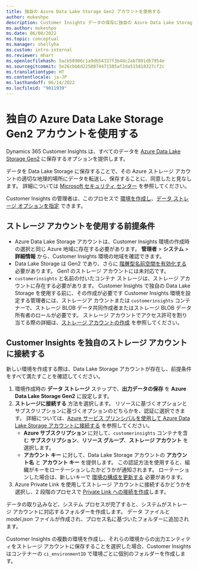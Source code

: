 ```yaml
---
title: 独自の Azure Data Lake Storage Gen2 アカウントを使用する
author: mukeshpo
description: Customer Insights データの保存に独自の Azure Data Lake Storage アカウントを使用する際の要件を説明します。
ms.author: mukeshpo
ms.date: 06/08/2022
ms.topic: conceptual
ms.manager: shellyha
ms.custom: intro-internal
ms.reviewer: mhart
ms.openlocfilehash: 5acb58906c1a9db54337f3b4dc2ab7891db7954e
ms.sourcegitcommit: 5e26cbb6d2258074471505af2da515818327cf2c
ms.translationtype: HT
ms.contentlocale: ja-JP
ms.lasthandoff: 06/14/2022
ms.locfileid: "9011939"
---
```

# <a name="use-your-own-azure-data-lake-storage-gen2-account"></a>独自の Azure Data Lake Storage Gen2 アカウントを使用する

Dynamics 365 Customer Insights は、すべてのデータを [Azure Data Lake Storage Gen2](/azure/storage/blobs/data-lake-storage-introduction) に保存するオプションを提供します。

データを Data Lake Storage に保存することで、その Azure ストレージ アカウントの適切な地理的場所にデータを転送し、保存することに、同意したと見なします。 詳細については [Microsoft セキュリティ センター](https://www.microsoft.com/trust-center) を参照してください。

Customer Insights の管理者は、このプロセスで [環境を作成し](create-environment.md)、[データ ストレージ オプションを指定](create-environment.md#step-2-configure-data-storage) できます。

## <a name="prerequisites-to-use-your-storage-account"></a>ストレージ アカウントを使用する前提条件

- Azure Data Lake Storage アカウントは、Customer Insights 環境の作成時の選択と同じ Azure 地域に存在する必要があります。 **管理者** > **システム** > **詳細情報** から、Customer Insights 環境の地域を確認できます。
- Data Lake Storage は Gen2 であり、さらに [階層型名前空間を有効化する](/azure/storage/blobs/create-data-lake-storage-account) 必要があります。 Gen1 のストレージ アカウントには未対応です。
- `customerinsights` と名前の付いたコンテナ ストレージは、ストレージ アカウントに存在する必要があります。 Customer Insights で独自の Data Lake Storage を使用する前に、その作成が必要です Customer Insights 環境を設定する管理者には、ストレージア カウントまたは `customerinsights` コンテナーで、ストレージ BLOB データ共同作成者またはストレージ BLOB データ所有者のロールが必要です。 ストレージ アカウントでアクセス許可を割り当てる際の詳細は、[ストレージ アカウントの作成](/azure/storage/common/storage-account-create?toc=%2Fazure%2Fstorage%2Fblobs%2Ftoc.json&tabs=azure-portal) を参照してください。

## <a name="connect-customer-insights-with-your-storage-account"></a>Customer Insights を独自のストレージ アカウントに接続する

新しい環境を作成する際は、Data Lake Storage アカウントが存在し、前提条件をすべて満たすことを確認してください。

1. 環境作成時の **データ ストレージ** ステップで、**出力データの保存** を **Azure Data Lake Storage Gen2** に設定します。
1. **ストレージに接続する** 方法を選択します。 リソースに基づくオプションとサブスクリプションに基づくオプションのどちらかを、認証に選択できます。 詳細については、[Azure サービス プリンシパルを使用して Azure Data Lake Storage アカウントに接続する](connect-service-principal.md) を参照してください。
   - **Azure サブスクリプション** に対して、`customerinsights` コンテナを含む **サブスクリプション**、**リソース グループ**、**ストレージ アカウント** を選択します。
   - **アカウント キー** に対して、Data Lake Storage アカウントの **アカウント名** と **アカウント キー** を提供します。 この認証方法を使用すると、組織がキーをローテーションしたかどうかが通知されます。 ローテーションした場合は、新しいキーで [環境の構成を更新する](manage-environments.md#edit-an-existing-environment) 必要があります。
1. Azure Private Link を使用してストレージ アカウントに接続するかどうかを選択し、2 段階のプロセスで [Private Link への接続を作成](security-overview.md#private-links-tab)します。

データの取り込みなど、システム プロセスが完了すると、システムがストレージ アカウントに対応するフォルダーを作成します。 データ ファイルと *model.json* ファイルが作成され、プロセス名に基づいたフォルダーに追加されます。

Customer Insights の複数の環境を作成し、それらの環境からの出力エンティティをストレージ アカウントに保存することを選択した場合、Customer Insights はコンテナーの `ci_environmentID` で環境ごとに個別のフォルダーを作成します。
